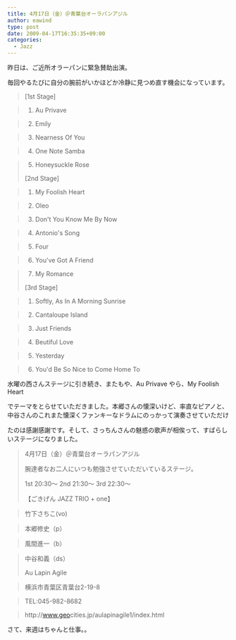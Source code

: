 ```yaml
---
title: 4月17日（金）＠青葉台オーラパンアジル
author: eawind
type: post
date: 2009-04-17T16:35:35+09:00
categories:
  - Jazz
---
```

昨日は、ご近所オラーパンに緊急賛助出演。


毎回やるたびに自分の腕前がいかほどか冷静に見つめ直す機会になっています。

> [1st Stage]

>   
> 1. Au Privave

>   
> 2. Emily

>   
> 3. Nearness Of You

>   
> 4. One Note Samba

>   
> 5. Honeysuckle Rose
>
> [2nd Stage]

>   
> 1. My Foolish Heart

>   
> 2. Oleo

>   
> 3. Don't You Know Me By Now

>   
> 4. Antonio's Song

>   
> 5. Four

>   
> 6. You've Got A Friend

>   
> 7. My Romance
>
> [3rd Stage]

>   
> 1. Softly, As In A Morning Sunrise

>   
> 2. Cantaloupe Island

>   
> 3. Just Friends

>   
> 4. Beutiful Love

>   
> 5. Yesterday

>   
> 6. You'd Be So Nice to Come Home To

水曜の西さんステージに引き続き、またもや、Au Privave やら、My Foolish Heart

でテーマをとらせていただきました。本郷さんの懐深いけど、率直なピアノと、中谷さんのこれまた懐深くファンキーなドラムにのっかって演奏させていただけ

たのは感謝感謝です。そして、さっちんさんの魅惑の歌声が相俟って、すばらしいステージになりました。

> 4月17日（金）＠青葉台オーラパンアジル
>
> 腕達者なお二人にいつも勉強させていただいているステージ。
>
> 1st 20:30〜 2nd 21:30〜 3rd 22:30〜
>
> 【ごきげん JAZZ TRIO + one】

>   
> 竹下さちこ(vo)

>   
> 本郷修史（p）

>   
> 風間進一（b）

>   
> 中谷和義（ds）
>
> Au Lapin Agile

>   
> 横浜市青葉区青葉台2-19-8

>   
> TEL:045-982-8682

>   
> http://<wbr>www.geo<wbr>cities.<wbr>jp/aula<wbr>pinagil<wbr>e1/inde<wbr>x.html

さて、来週はちゃんと仕事。。
